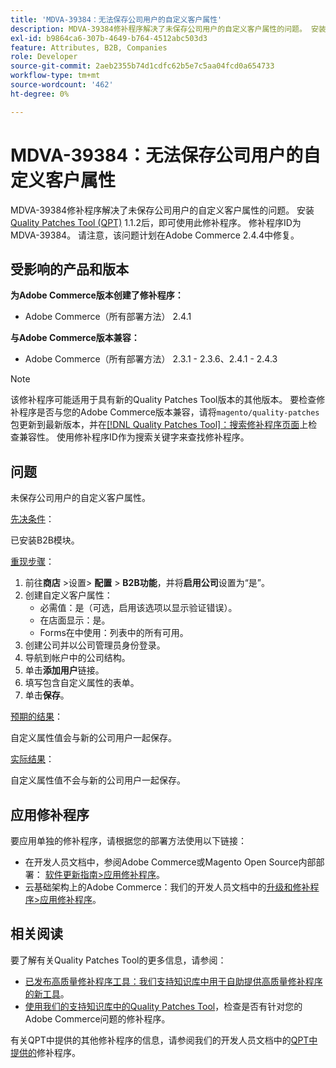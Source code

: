 ```yaml
---
title: 'MDVA-39384：无法保存公司用户的自定义客户属性'
description: MDVA-39384修补程序解决了未保存公司用户的自定义客户属性的问题。 安装[Quality Patches Tool (QPT)](/help/announcements/adobe-commerce-announcements/magento-quality-patches-released-new-tool-to-self-serve-quality-patches.md) 1.1.2后，即可使用此修补程序。 修补程序ID为MDVA-39384。 请注意，该问题计划在Adobe Commerce 2.4.4中修复。
exl-id: b9864ca6-307b-4649-b764-4512abc503d3
feature: Attributes, B2B, Companies
role: Developer
source-git-commit: 2aeb2355b74d1cdfc62b5e7c5aa04fcd0a654733
workflow-type: tm+mt
source-wordcount: '462'
ht-degree: 0%

---
```


# MDVA-39384：无法保存公司用户的自定义客户属性

MDVA-39384修补程序解决了未保存公司用户的自定义客户属性的问题。 安装[Quality Patches Tool (QPT)](/help/announcements/adobe-commerce-announcements/magento-quality-patches-released-new-tool-to-self-serve-quality-patches.md) 1.1.2后，即可使用此修补程序。 修补程序ID为MDVA-39384。 请注意，该问题计划在Adobe Commerce 2.4.4中修复。

## 受影响的产品和版本

**为Adobe Commerce版本创建了修补程序：**

* Adobe Commerce（所有部署方法） 2.4.1

**与Adobe Commerce版本兼容：**

* Adobe Commerce（所有部署方法） 2.3.1 - 2.3.6、2.4.1 - 2.4.3

>[!NOTE]
>
>该修补程序可能适用于具有新的Quality Patches Tool版本的其他版本。 要检查修补程序是否与您的Adobe Commerce版本兼容，请将`magento/quality-patches`包更新到最新版本，并在[[!DNL Quality Patches Tool]：搜索修补程序页面](https://experienceleague.adobe.com/tools/commerce-quality-patches/index.html?lang=zh-Hans)上检查兼容性。 使用修补程序ID作为搜索关键字来查找修补程序。

## 问题

未保存公司用户的自定义客户属性。

<u>先决条件</u>：

已安装B2B模块。

<u>重现步骤</u>：

1. 前往&#x200B;**商店** >设置> **配置** > **B2B功能**，并将&#x200B;**启用公司**&#x200B;设置为“是”。
1. 创建自定义客户属性：
   * 必需值：是（可选，启用该选项以显示验证错误）。
   * 在店面显示：是。
   * Forms在中使用：列表中的所有可用。
1. 创建公司并以公司管理员身份登录。
1. 导航到帐户中的公司结构。
1. 单击&#x200B;**添加用户**&#x200B;链接。
1. 填写包含自定义属性的表单。
1. 单击&#x200B;**保存**。

<u>预期的结果</u>：

自定义属性值会与新的公司用户一起保存。

<u>实际结果</u>：

自定义属性值不会与新的公司用户一起保存。

## 应用修补程序

要应用单独的修补程序，请根据您的部署方法使用以下链接：

* 在开发人员文档中，参阅Adobe Commerce或Magento Open Source内部部署： [软件更新指南>应用修补程序](https://experienceleague.adobe.com/zh-hans/docs/commerce-operations/tools/quality-patches-tool/usage)。
* 云基础架构上的Adobe Commerce：我们的开发人员文档中的[升级和修补程序>应用修补程序](https://experienceleague.adobe.com/zh-hans/docs/commerce-cloud-service/user-guide/develop/upgrade/apply-patches)。

## 相关阅读

要了解有关Quality Patches Tool的更多信息，请参阅：

* [已发布高质量修补程序工具：我们支持知识库中用于自助提供高质量修补程序的新工具](/help/announcements/adobe-commerce-announcements/magento-quality-patches-released-new-tool-to-self-serve-quality-patches.md)。
* [使用我们的支持知识库中的Quality Patches Tool](/help/support-tools/patches-available-in-qpt-tool/check-patch-for-magento-issue-with-magento-quality-patches.md)，检查是否有针对您的Adobe Commerce问题的修补程序。

有关QPT中提供的其他修补程序的信息，请参阅我们的开发人员文档中的[QPT中提供的](https://experienceleague.adobe.com/tools/commerce-quality-patches/index.html?lang=zh-Hans)修补程序。
